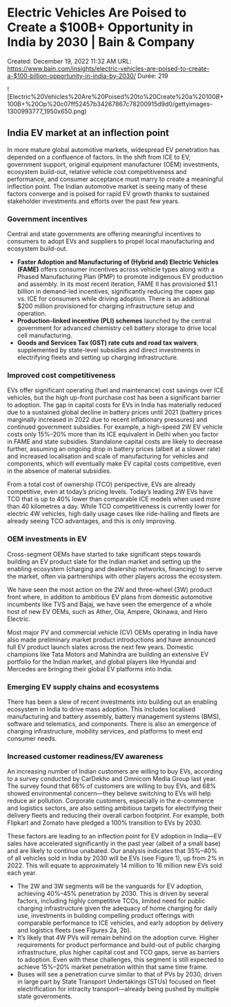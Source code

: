 # Electric Vehicles Are Poised to Create a $100B+ Opportunity in India by 2030 | Bain & Company

Created: December 19, 2022 11:32 AM
URL: https://www.bain.com/insights/electric-vehicles-are-poised-to-create-a-$100-billion-opportunity-in-india-by-2030/
Durée: 219

![Electric%20Vehicles%20Are%20Poised%20to%20Create%20a%20$100B+%20Op%20c07ff52457b34267867c78200915d9d0/gettyimages-1300993777_1950x650.png](Electric%20Vehicles%20Are%20Poised%20to%20Create%20a%20$100B+%20Op%20c07ff52457b34267867c78200915d9d0/gettyimages-1300993777_1950x650.png)

## India EV market at an inflection point

In more mature global automotive markets, widespread EV penetration has depended on a confluence of factors. In the shift from ICE to EV, government support, original equipment manufacturer (OEM) investments, ecosystem build-out, relative vehicle cost competitiveness and performance, and consumer acceptance must marry to create a meaningful inflection point. The Indian automotive market is seeing many of these factors converge and is poised for rapid EV growth thanks to sustained stakeholder investments and efforts over the past few years.

### Government incentives

Central and state governments are offering meaningful incentives to consumers to adopt EVs and suppliers to propel local manufacturing and ecosystem build-out.

- **Faster Adoption and Manufacturing of (Hybrid and) Electric Vehicles (FAME)** offers consumer incentives across vehicle types along with a Phased Manufacturing Plan (PMP) to promote indigenous EV production and assembly. In its most recent iteration, FAME II has provisioned $1.1 billion in demand-led incentives, significantly reducing the capex gap vs. ICE for consumers while driving adoption. There is an additional $200 million provisioned for charging infrastructure setup and operation.
- **Production-linked incentive (PLI) schemes** launched by the central government for advanced chemistry cell battery storage to drive local cell manufacturing.
- **Goods and Services Tax (GST) rate cuts and road tax waivers**, supplemented by state-level subsidies and direct investments in electrifying fleets and setting up charging infrastructure.

### Improved cost competitiveness

EVs offer significant operating (fuel and maintenance) cost savings over ICE vehicles, but the high up-front purchase cost has been a significant barrier to adoption. The gap in capital costs for EVs in India has materially reduced due to a sustained global decline in battery prices until 2021 (battery prices marginally increased in 2022 due to recent inflationary pressures) and continued government subsidies. For example, a high-speed 2W EV vehicle costs only 15%–20% more than its ICE equivalent in Delhi when you factor in FAME and state subsidies. Standalone capital costs are likely to decrease further, assuming an ongoing drop in battery prices (albeit at a slower rate) and increased localisation and scale of manufacturing for vehicles and components, which will eventually make EV capital costs competitive, even in the absence of material subsidies.

From a total cost of ownership (TCO) perspective, EVs are already competitive, even at today’s pricing levels. Today’s leading 2W EVs have TCO that is up to 40% lower than comparable ICE models when used more than 40 kilometres a day. While TCO competitiveness is currently lower for electric 4W vehicles, high daily usage cases like ride-hailing and fleets are already seeing TCO advantages, and this is only improving.

### OEM investments in EV

Cross-segment OEMs have started to take significant steps towards building an EV product slate for the Indian market and setting up the enabling ecosystem (charging and dealership networks, financing) to serve the market, often via partnerships with other players across the ecosystem.

We have seen the most action on the 2W and three-wheel (3W) product front where, in addition to ambitious EV plans from domestic automotive incumbents like TVS and Bajaj, we have seen the emergence of a whole host of new EV OEMs, such as Ather, Ola, Ampere, Okinawa, and Hero Electric.

Most major PV and commercial vehicle (CV) OEMs operating in India have also made preliminary market product introductions and have announced full EV product launch slates across the next few years. Domestic champions like Tata Motors and Mahindra are building an extensive EV portfolio for the Indian market, and global players like Hyundai and Mercedes are bringing their global EV platforms into India.

### Emerging EV supply chains and ecosystems

There has been a slew of recent investments into building out an enabling ecosystem in India to drive mass adoption. This includes localised manufacturing and battery assembly, battery management systems (BMS), software and telematics, and components. There is also an emergence of charging infrastructure, mobility services, and platforms to meet end consumer needs.

### Increased customer readiness/EV awareness

An increasing number of Indian customers are willing to buy EVs, according to a survey conducted by CarDekho and Omnicom Media Group last year. The survey found that 66% of customers are willing to buy EVs, and 68% showed environmental concern—they believe switching to EVs will help reduce air pollution. Corporate customers, especially in the e-commerce and logistics sectors, are also setting ambitious targets for electrifying their delivery fleets and reducing their overall carbon footprint. For example, both Flipkart and Zomato have pledged a 100% transition to EVs by 2030.

These factors are leading to an inflection point for EV adoption in India—EV sales have accelerated significantly in the past year (albeit of a small base) and are likely to continue unabated. Our analysis indicates that 35%–40% of all vehicles sold in India by 2030 will be EVs (see Figure 1), up from 2% in 2022. This will equate to approximately 14 million to 16 million new EVs sold each year.

- The 2W and 3W segments will be the vanguards for EV adoption, achieving 40%–45% penetration by 2030. This is driven by several factors, including highly competitive TCOs, limited need for public charging infrastructure given the adequacy of home charging for daily use, investments in building compelling product offerings with comparable performance to ICE vehicles, and early adoption by delivery and logistics fleets (see Figures 2a, 2b).
- It’s likely that 4W PVs will remain behind on the adoption curve. Higher requirements for product performance and build-out of public charging infrastructure, plus higher capital cost and TCO gaps, serve as barriers to adoption. Even with these challenges, this segment is still expected to achieve 15%–20% market penetration within that same time frame.
- Buses will see a penetration curve similar to that of PVs by 2030, driven in large part by State Transport Undertakings (STUs) focused on fleet electrification for intracity transport—already being pushed by multiple state governments.